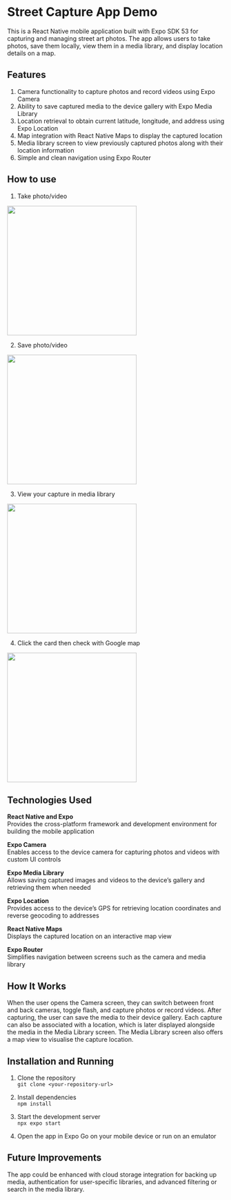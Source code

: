# Street Capture App Demo

This is a React Native mobile application built with Expo SDK 53 for capturing and managing street art photos. The app allows users to take photos, save them locally, view them in a media library, and display location details on a map.

## Features

1. Camera functionality to capture photos and record videos using Expo Camera
2. Ability to save captured media to the device gallery with Expo Media Library
3. Location retrieval to obtain current latitude, longitude, and address using Expo Location
4. Map integration with React Native Maps to display the captured location
5. Media library screen to view previously captured photos along with their location information
6. Simple and clean navigation using Expo Router

## How to use
1. Take photo/video  
<img src="https://github.com/user-attachments/assets/9de01241-1f73-4f90-954e-ab4d1755d52e" width="300" />

2. Save photo/video  
<img src="https://github.com/user-attachments/assets/cc27cdb9-72b5-4721-8d98-0c7f12897900" width="300" />

3. View your capture in media library  
<img src="https://github.com/user-attachments/assets/4af90059-06a7-4da9-ac68-6bad8fa0ca82" width="300" />

4. Click the card then check with Google map  
<img src="https://github.com/user-attachments/assets/e7f20edb-967c-4a87-a2cb-df2d03d8c186" width="300" />



## Technologies Used

**React Native and Expo**  
Provides the cross-platform framework and development environment for building the mobile application

**Expo Camera**  
Enables access to the device camera for capturing photos and videos with custom UI controls

**Expo Media Library**  
Allows saving captured images and videos to the device’s gallery and retrieving them when needed

**Expo Location**  
Provides access to the device’s GPS for retrieving location coordinates and reverse geocoding to addresses

**React Native Maps**  
Displays the captured location on an interactive map view

**Expo Router**  
Simplifies navigation between screens such as the camera and media library

## How It Works

When the user opens the Camera screen, they can switch between front and back cameras, toggle flash, and capture photos or record videos. After capturing, the user can save the media to their device gallery. Each capture can also be associated with a location, which is later displayed alongside the media in the Media Library screen. The Media Library screen also offers a map view to visualise the capture location.

## Installation and Running

1. Clone the repository  
   `git clone <your-repository-url>`

2. Install dependencies  
   `npm install`

3. Start the development server  
   `npx expo start`

4. Open the app in Expo Go on your mobile device or run on an emulator

## Future Improvements

The app could be enhanced with cloud storage integration for backing up media, authentication for user-specific libraries, and advanced filtering or search in the media library.
